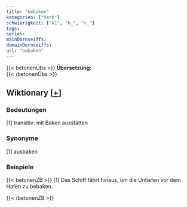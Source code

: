 ```yaml
---
title: "bebaken"
kategorien: ["Verb"]
schwierigkeit: ["k1", "h_", "r_"]
tags:
series:
mainDornseiffs:
domainDornseiffs:
url: "bebaken"
---
```


{{< betonenÜbs >}}
**Übersetzung:**  
{{< /betonenÜbs >}}

## Wiktionary [[+](https://de.wiktionary.org/wiki/bebaken)]

### Bedeutungen
[1] transitiv: mit Baken ausstatten  

### Synonyme
[1] ausbaken  

### Beispiele
{{< betonenZB >}}
[1] Das Schiff fährt hinaus, um die Untiefen vor dem Hafen zu bebaken.  

{{< /betonenZB >}}

